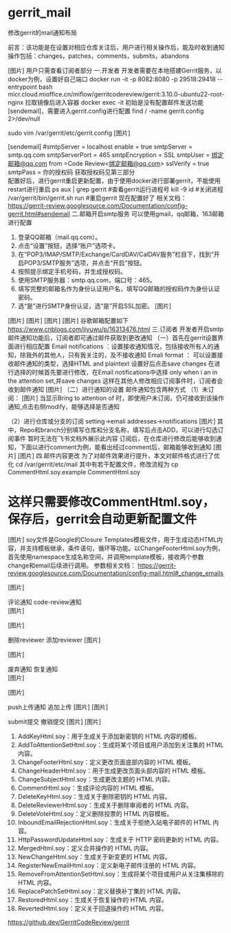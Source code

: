 # gerrit_mail
修改gerrit的mail通知布局

前言：该功能是在设置对相应仓库关注后，用户进行相关操作后，能及时收到通知
操作包括：changes，patches，comments，submits，abandons

[图片]
用户只需查看订阅者部分
一.开发者
开发者需要在本地搭建Gerrit服务，以docker为例，设置好自己端口
docker run -it -p 8082:8080 -p 29518:29418  --entrypoint bash micr.cloud.mioffice.cn/miflow/gerritcodereview/gerrit:3.10.0-ubuntu22-root-nginx
拉取镜像后进入容器
docker exec -it
初始是没有配置邮件发送功能[sendemail]，需要进入gerrit.config进行配置
find / -name gerrit.config 2>/dev/null

sudo vim /var/gerrit/etc/gerrit.config
[图片]

[sendemail]
        #smtpServer = localhost
        enable = true
        smtpServer = smtp.qq.com
        smtpServerPort = 465
        smtpEncryption = SSL
        smtpUser = 绑定邮箱@qq.com
        from =Code Review<绑定邮箱@qq.com>
        sslVerify = true
        smtpPass = 你的授权码
获取授权码见第三部分  
配置好后，进行gerrit重启更新配置，由于使用docker进行部署gerrit，不能使用restart进行重启
 ps aux | grep gerrit #查看gerrit运行进程号
 kill -9 id  #关闭进程
 /var/gerrit/bin/gerrit.sh run #重启gerrit
现在配置好了
相关文档：
https://gerrit-review.googlesource.com/Documentation/config-gerrit.html#sendemail
二.邮箱开启smtp服务
可以使用gmail，qq邮箱，163邮箱进行配置
1. 登录QQ邮箱（mail.qq.com）。
2. 点击“设置”按钮，选择“账户”选项卡。
3. 在“POP3/IMAP/SMTP/Exchange/CardDAV/CalDAV服务”栏目下，找到“开启POP3/SMTP服务”选项，并点击“开启”按钮。
4. 按照提示绑定手机号码，并生成授权码。
5. 使用SMTP服务器：smtp.qq.com，端口号：465。
6. 填写完整的邮箱名作为身份认证用户名，填写QQ邮箱的授权码作为身份认证密码。
7. 选“是”进行SMTP身份认证，选“是”开启SSL加密。
[图片]

[图片]
[图片]
[图片]
[图片]
谷歌邮箱配置如下
https://www.cnblogs.com/jiyuwu/p/16313476.html
三.订阅者
开发者开启smtp邮件通知功能后，订阅者即可通过邮件获取到更改通知
（一）首先在gerrit设置界面进行相应配置
Email notifications   ：设置接收通知情况，包括接收所有人的通知，除我外的其他人，只有我关注的，及不接收通知
Emali format    ：   可以设置接收邮件通知的类型，选择HTML and plaintext
设置好后点击save changes
在进行选择的时候首先要进行修改，在Email notifications中选择 only when i an in the attention set,并save changes
这样在其他人修改相应订阅事件时，订阅者会收到邮件通知
[图片]
（二）进行通知的设置
邮件通知包含两种方式
（1）未订阅：
[图片]
当显示Bring to attention of 时，即使用户未订阅，仍可接收到该操作通知,点击右侧modify，能够选择是否通知

（2）进行仓库或分支的订阅
setting->emali addresses->notifications
[图片]
其中，Repo和branch分别填写仓库和分支名称，填写后点击ADD，可以进行勾选订阅事件
暂时无法在飞书文档外展示此内容
订阅后，在仓库进行修改后能够收到通知，下面以进行comment为例，能看出经过comment后，邮箱能够收到通知
[图片]
[图片]
四.邮件内容更改
为了对邮件效果进行提升，本文对邮件格式进行了优化
cd /var/gerrit/etc/mail
其中有若干配置文件，修改流程为
cp CommentHtml.soy.example CommentHtml.soy
# 这样只需要修改CommentHtml.soy，保存后，gerrit会自动更新配置文件
[图片]
soy文件是Google的Closure Templates模板文件，用于生成动态HTML内容，并支持模板继承，条件语句，循环等功能。以ChangeFooterHtml.soy为例，首先使用namespace生成名称空间，并调用template模板，接收两个参数change和email后续进行调用。
参数相关文档：
https://gerrit-review.googlesource.com/Documentation/config-mail.html#_change_emails

[图片]
 
评论通知                                                                                                      code-review通知                                          
[图片]

[图片]

                                            
删除reviewer                                                                                                     添加reviewer
[图片]

[图片]


废弃通知                                                                                                              恢复通知                                                                                 
[图片]

[图片]


push上传通知                                                                                              追加上传
[图片]
[图片]


submit提交                                                                                                       撤销提交
[图片]
[图片]

1. AddKeyHtml.soy：用于生成关于添加新密钥的 HTML 内容的模板。
2. AddToAttentionSetHtml.soy：生成将某个项目或用户添加到关注集的 HTML 内容。
3. ChangeFooterHtml.soy：定义更改页面底部内容的 HTML 模板。
4. ChangeHeaderHtml.soy：用于生成更改页面头部内容的 HTML 模板。
5. ChangeSubjectHtml.soy：生成更改主题的 HTML 内容。
6. CommentHtml.soy：生成评论内容的 HTML 模板。
7. DeleteKeyHtml.soy：生成关于删除密钥的 HTML 内容。
8. DeleteReviewerHtml.soy：生成关于删除审阅者的 HTML 内容。
9. DeleteVoteHtml.soy：定义删除投票的 HTML 内容模板。
10. InboundEmailRejectionHtml.soy：生成关于拒绝入站电子邮件的 HTML 内容。
11. HttpPasswordUpdateHtml.soy：生成关于 HTTP 密码更新的 HTML 内容。
12. MergedHtml.soy：定义合并操作的 HTML 内容。
13. NewChangeHtml.soy：生成关于新变更的 HTML 内容。
14. RegisterNewEmailHtml.soy：定义新电子邮件注册的 HTML 内容。
15. RemoveFromAttentionSetHtml.soy：生成将某个项目或用户从关注集移除的 HTML 内容。
16. ReplacePatchSetHtml.soy：定义替换补丁集的 HTML 内容。
17. RestoredHtml.soy：生成关于恢复操作的 HTML 内容。
18. RevertedHtml.soy：定义关于回退操作的 HTML 内容。

https://github.dev/GerritCodeReview/gerrit
